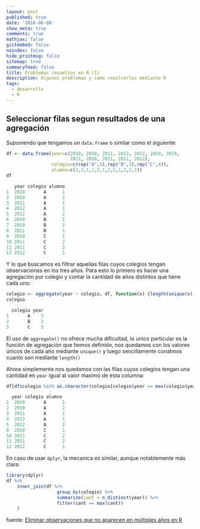 ```yaml
---
layout: post
published: true
date: '2018-06-08'
show_meta: true
comments: true
mathjax: false
gistembed: false
noindex: false
hide_printmsg: false
sitemap: true
summaryfeed: false
title: Problemas resueltos en R (I)
description: Algunos problemas y como resolverlos mediante R
tags:
  - desarrollo
  - R
---
```


## Seleccionar filas segun resultados de una agregación

Suponiendo que tengamos un `data.frame` o similar como el siguiente:

```r
df <- data.frame(year=c(2010, 2010, 2011, 2012, 2012, 2010, 2010, 
						2011, 2010, 2011, 2011, 2012), 
                 colegio=c(rep("A",5),rep("B",3),rep("C",4)),
                 alumno=c(1,2,1,1,2,1,2,1,1,2,2,1))
df

   year colegio alumno
1  2010       A      1
2  2010       A      2
3  2011       A      1
4  2012       A      1
5  2012       A      2
6  2010       B      1
7  2010       B      2
8  2011       B      1
9  2010       C      1
10 2011       C      2
11 2011       C      2
12 2012       C      1
```

Y lo que buscamos es filtrar aquellas filas cuyos colegios tengan observaciones
en los tres años. Para esto lo primero es hacer una agregación por colegio y
contar la cantidad de años distintos que tiene cada uno:

```r
colegio <- aggregate(year ~ colegio, df, function(x) {length(unique(x))})
colegio

  colegio year
1       A    3
2       B    2
3       C    3
```

El uso de `aggregate()` no ofrece mucha dificultad, lo unico particular es la
función de agregación que hemos definido, nos quedamos con los valores únicos de
cada año mediante `unique()` y luego sencillamente conatmos cuanto son mediante
`length()`

Ahora simplemente nos quedamos con las filas cuyos colegios tengan una cantidad
en `year` igual al valor maximo de esta columna:

```r
df[df$colegio %in% as.character(colegio[colegio$year == max(colegio$year),1]),]

  year colegio alumno
1  2010       A      1
2  2010       A      2
3  2011       A      1
4  2012       A      1
5  2012       A      2
9  2010       C      1
10 2011       C      2
11 2011       C      2
12 2012       C      1
```

En caso de usar `dplyr`, la mecanica es similar, aunque notablemente más clara:


```r
library(dplyr)
df %>% 
    inner_join(df %>%
                   group_by(colegio) %>%
                   summarize(cant = n_distinct(year)) %>%
                   filter(cant == max(cant))
    )
```

fuente: [Eliminar observaciones que no aparecen en múltiples años en R](https://es.stackoverflow.com/questions/170891/eliminar-observaciones-que-no-aparecen-en-m%C3%BAltiples-a%C3%B1os-en-r)



